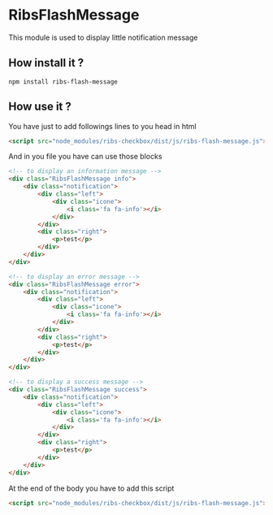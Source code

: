 # RibsFlashMessage

This module is used to display little notification message

## How install it ?

```
npm install ribs-flash-message
```

## How use it ?

You have just to add followings lines to you head in html
```HTML
<script src="node_modules/ribs-checkbox/dist/js/ribs-flash-message.js"></script>
```

And in you file you have can use those blocks 
```HTML
<!-- to display an information message -->
<div class="RibsFlashMessage info">
	<div class="notification">
		<div class="left">
			<div class="icone">
				<i class='fa fa-info'></i>
			</div>
		</div>
		<div class="right">
			<p>test</p>
		</div>
	</div>
</div>

<!-- to display an error message -->		
<div class="RibsFlashMessage error">
	<div class="notification">
		<div class="left">
			<div class="icone">
				<i class='fa fa-info'></i>
			</div>
		</div>
		<div class="right">
			<p>test</p>
		</div>
	</div>
</div>

<!-- to display a success message -->
<div class="RibsFlashMessage success">
	<div class="notification">
		<div class="left">
			<div class="icone">
				<i class='fa fa-info'></i>
			</div>
		</div>
		<div class="right">
			<p>test</p>
		</div>
	</div>
</div>
```

At the end of the body you have to add this script
```HTML
<script src="node_modules/ribs-checkbox/dist/js/ribs-flash-message.js"></script>
```